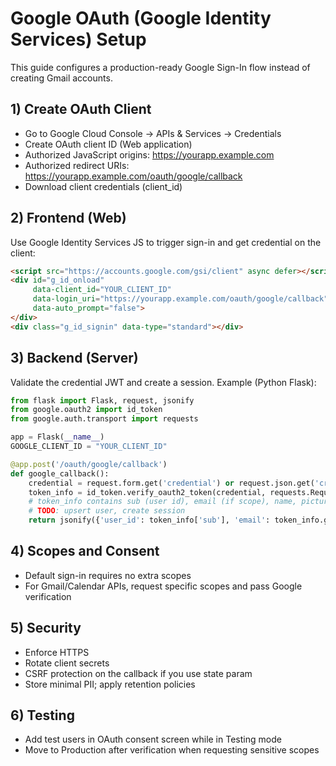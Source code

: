 # Google OAuth (Google Identity Services) Setup

This guide configures a production-ready Google Sign-In flow instead of creating Gmail accounts.

## 1) Create OAuth Client
- Go to Google Cloud Console → APIs & Services → Credentials
- Create OAuth client ID (Web application)
- Authorized JavaScript origins: https://yourapp.example.com
- Authorized redirect URIs: https://yourapp.example.com/oauth/google/callback
- Download client credentials (client_id)

## 2) Frontend (Web)
Use Google Identity Services JS to trigger sign-in and get credential on the client:
```html
<script src="https://accounts.google.com/gsi/client" async defer></script>
<div id="g_id_onload"
     data-client_id="YOUR_CLIENT_ID"
     data-login_uri="https://yourapp.example.com/oauth/google/callback"
     data-auto_prompt="false">
</div>
<div class="g_id_signin" data-type="standard"></div>
```

## 3) Backend (Server)
Validate the credential JWT and create a session.
Example (Python Flask):
```python
from flask import Flask, request, jsonify
from google.oauth2 import id_token
from google.auth.transport import requests

app = Flask(__name__)
GOOGLE_CLIENT_ID = "YOUR_CLIENT_ID"

@app.post('/oauth/google/callback')
def google_callback():
	credential = request.form.get('credential') or request.json.get('credential')
	token_info = id_token.verify_oauth2_token(credential, requests.Request(), GOOGLE_CLIENT_ID)
	# token_info contains sub (user id), email (if scope), name, picture
	# TODO: upsert user, create session
	return jsonify({'user_id': token_info['sub'], 'email': token_info.get('email')})
```

## 4) Scopes and Consent
- Default sign-in requires no extra scopes
- For Gmail/Calendar APIs, request specific scopes and pass Google verification

## 5) Security
- Enforce HTTPS
- Rotate client secrets
- CSRF protection on the callback if you use state param
- Store minimal PII; apply retention policies

## 6) Testing
- Add test users in OAuth consent screen while in Testing mode
- Move to Production after verification when requesting sensitive scopes